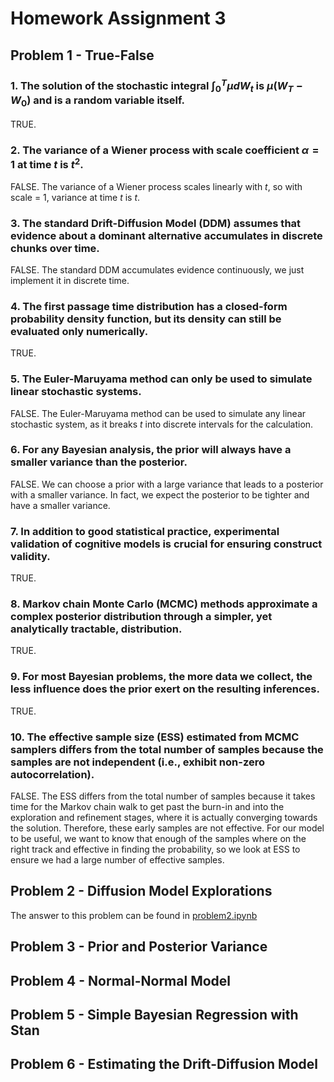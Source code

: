 # Homework Assignment 3

## Problem 1 - True-False

### 1. The solution of the stochastic integral $\int_0^T \mu dW_t$ is $\mu(W_T - W_0)$ and is a random variable itself.

TRUE.

### 2. The variance of a Wiener process with scale coefficient $\alpha = 1$ at time $t$ is $t^2$.

FALSE. The variance of a Wiener process scales linearly with $t$, so with scale = 1, variance at time $t$ is $t$.

### 3. The standard Drift-Diffusion Model (DDM) assumes that evidence about a dominant alternative accumulates in discrete chunks over time.

FALSE. The standard DDM accumulates evidence continuously, we just implement it in discrete time.

### 4. The first passage time distribution has a closed-form probability density function, but its density can still be evaluated only numerically.

TRUE.

### 5. The Euler-Maruyama method can only be used to simulate linear stochastic systems.

FALSE. The Euler-Maruyama method can be used to simulate any linear stochastic system, as it breaks $t$ into discrete intervals for the calculation.

### 6. For any Bayesian analysis, the prior will always have a smaller variance than the posterior.

FALSE. We can choose a prior with a large variance that leads to a posterior with a smaller variance. In fact, we expect the posterior to be tighter and have a smaller variance.

### 7. In addition to good statistical practice, experimental validation of cognitive models is crucial for ensuring construct validity.

TRUE.

### 8. Markov chain Monte Carlo (MCMC) methods approximate a complex posterior distribution through a simpler, yet analytically tractable, distribution.

TRUE.

### 9. For most Bayesian problems, the more data we collect, the less influence does the prior exert on the resulting inferences.

TRUE.

### 10. The effective sample size (ESS) estimated from MCMC samplers differs from the total number of samples because the samples are not independent (i.e., exhibit non-zero autocorrelation).

FALSE. The ESS differs from the total number of samples because it takes time for the Markov chain walk to get past the burn-in and into the exploration and refinement stages, where it is actually converging towards the solution. Therefore, these early samples are not effective. For our model to be useful, we want to know that enough of the samples where on the right track and effective in finding the probability, so we look at ESS to ensure we had a large number of effective samples.

## Problem 2 - Diffusion Model Explorations

The answer to this problem can be found in [problem2.ipynb](./problem2.ipynb)

## Problem 3 - Prior and Posterior Variance

## Problem 4 - Normal-Normal Model

## Problem 5 - Simple Bayesian Regression with Stan

## Problem 6 - Estimating the Drift-Diffusion Model
